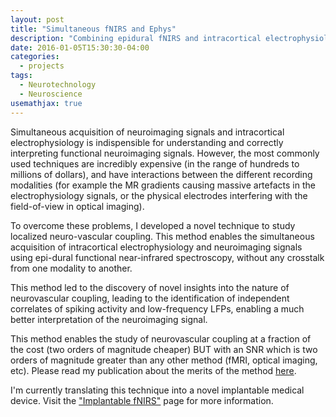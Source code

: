 ```yaml
---
layout: post
title: "Simultaneous fNIRS and Ephys"
description: "Combining epidural fNIRS and intracortical electrophysiology"
date: 2016-01-05T15:30:30-04:00
categories:
  - projects
tags:
  - Neurotechnology
  - Neuroscience
usemathjax: true
---
```


Simultaneous acquisition of neuroimaging signals and intracortical electrophysiology is indispensible for understanding and correctly interpreting functional neuroimaging signals.
However, the most commonly used techniques are incredibly expensive (in the range of hundreds to millions of dollars), and have interactions between the different recording modalities (for example the MR gradients causing massive artefacts in the electrophysiology signals, or the physical electrodes interfering with the field-of-view in optical imaging).

To overcome these problems, I developed a novel technique to study localized neuro-vascular coupling.
This method enables the simultaneous acquisition of intracortical electrophysiology and neuroimaging signals using epi-dural functional near-infrared spectroscopy, without any crosstalk from one modality to another.

This method led to the discovery of novel insights into the nature of neurovascular coupling, leading to the identification of independent correlates of spiking activity and low-frequency LFPs, enabling a much better interpretation of the neuroimaging signal.

This method enables the study of neurovascular coupling at a fraction of the cost (two orders of magnitude cheaper) BUT with an SNR which is two orders of magnitude greater than any other method (fMRI, optical imaging, etc). Please read my publication about the merits of the method [here](https://www.sciencedirect.com/science/article/pii/S105381191500628X).

I'm currently translating this technique into a novel implantable medical device. Visit the ["Implantable fNIRS"](https://theonlyid.github.io/blog/Implantable-fNIRS/ "go to blog post") page for more information.
